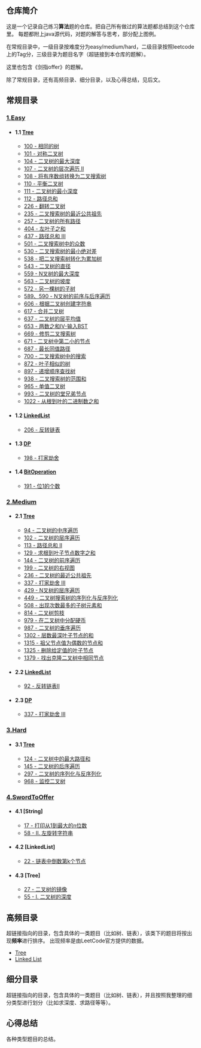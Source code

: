 ## 仓库简介

这是一个记录自己练习**算法**题的仓库。把自己所有做过的算法题都总结到这个仓库里。
每题都附上java源代码，对题的解答与思考，部分配上图例。
	
在常规目录中，一级目录按难度分为easy/medium/hard，二级目录按照leetcode上的Tag分，三级目录为题目名字（超链接到本仓库的题解）。

这里也包含《剑指offer》的题解。

除了常规目录，还有高频目录、细分目录，以及心得总结，见后文。



## 常规目录

### 	[1.Easy](https://github.com/MagicalPiggy/leetcode/tree/master/easy)
* #### 1.1  [Tree](https://github.com/MagicalPiggy/leetcode/tree/master/easy/Tree)
    * [100 - 相同的树](https://github.com/MagicalPiggy/leetcode/blob/master/easy/Tree/100%20-%20Same%20Tree.md)
    * [101 - 对称二叉树](https://github.com/MagicalPiggy/leetcode/blob/master/easy/Tree/101%20-%20Symmetric%20Tree.md)
    * [104 - 二叉树的最大深度](https://github.com/MagicalPiggy/leetcode/blob/master/easy/Tree/104%20-%20Maximum%20Depth%20of%20Binary%20Tree.md)
    * [107 - 二叉树的层次遍历 II](https://github.com/MagicalPiggy/leetcode/blob/master/easy/Tree/107%20-%20Binary%20Tree%20Level%20Order%20Traversal%20II.md)
    * [108 - 将有序数组转换为二叉搜索树](https://github.com/MagicalPiggy/leetcode/blob/master/easy/Tree/108%20-%20Convert%20Sorted%20Array%20to%20Binary%20Search%20Tree.md)
    * [110 - 平衡二叉树](https://github.com/MagicalPiggy/leetcode/blob/master/easy/Tree/110%20-%20Balanced%20Binary%20Tree.md)
    * [111 - 二叉树的最小深度](https://github.com/MagicalPiggy/leetcode/blob/master/easy/Tree/111%20-%20Minimum%20Depth%20of%20Binary%20Tree.md)
    * [112 - 路径总和](https://github.com/MagicalPiggy/leetcode/blob/master/easy/Tree/112%20-%20Path%20Sum.md)
    * [226 - 翻转二叉树](https://github.com/MagicalPiggy/leetcode/blob/master/easy/Tree/226%20-%20Invert%20Binary%20Tree.md)
    * [235 - 二叉搜索树的最近公共祖先](https://github.com/MagicalPiggy/leetcode/blob/master/easy/Tree/235%20-%20Lowest%20Common%20Ancestor%20of%20a%20Binary%20Search%20Tree.md)
    * [257 - 二叉树的所有路径](https://github.com/MagicalPiggy/leetcode/blob/master/easy/Tree/257%20-%20Binary%20Tree%20Paths.md)
    * [404 - 左叶子之和](https://github.com/MagicalPiggy/leetcode/blob/master/easy/Tree/404%20-%20Sum%20of%20Left%20Leaves.md)
    * [437 - 路径总和 III](https://github.com/MagicalPiggy/leetcode/blob/master/easy/Tree/437-Path%20Sum%20III.md)
    * [501 - 二叉搜索树中的众数](https://github.com/MagicalPiggy/leetcode/blob/master/easy/Tree/501%20-%20Find%20Mode%20in%20Binary%20Search%20Tree.md)
    * [530 - 二叉搜索树的最小绝对差	](https://github.com/MagicalPiggy/leetcode/blob/master/easy/Tree/530%20-%20Minimum%20Absolute%20Difference%20in%20BST.md)
    * [538 - 把二叉搜索树转化为累加树](https://github.com/MagicalPiggy/leetcode/blob/master/easy/Tree/538%20-%20Convert%20BST%20to%20Greater%20Tree.md)
    * [543 - 二叉树的直径](https://github.com/MagicalPiggy/leetcode/blob/master/easy/Tree/543%20-%20Diameter%20of%20Binary%20Tree.md)
    * [559 - N叉树的最大深度](https://github.com/MagicalPiggy/leetcode/blob/master/easy/Tree/559%20-%20Maximum%20Depth%20of%20N-ary%20Tree.md)
    * [563 - 二叉树的坡度](https://github.com/MagicalPiggy/leetcode/blob/master/easy/Tree/563%20-%20Binary%20Tree%20Tilt.md)
    * [572 - 另一棵树的子树](https://github.com/MagicalPiggy/leetcode/blob/master/easy/Tree/572%20-%20Subtree%20of%20Another%20Tree.md)
    * [589、590 - N叉树的前序与后序遍历](https://github.com/MagicalPiggy/leetcode/blob/master/easy/Tree/589%26590%20-%20N-ary%20Tree%20%20Traversal.md)
    * [606 - 根据二叉树创建字符串](https://github.com/MagicalPiggy/leetcode/blob/master/easy/Tree/606%20-%20Construct%20String%20from%20Binary%20Tree.md)
    * [617 - 合并二叉树](https://github.com/MagicalPiggy/leetcode/blob/master/easy/Tree/617-Merge%20Two%20Binary%20Trees.md)
    * [637 - 二叉树的层平均值](https://github.com/MagicalPiggy/leetcode/blob/master/easy/Tree/637%20-%20Average%20of%20Levels%20in%20Binary%20Tree.md)
    * [653 - 两数之和IV-输入BST](https://github.com/MagicalPiggy/leetcode/blob/master/easy/Tree/653%20-%20Two%20Sum%20IV%20-%20Input%20is%20a%20BS.md)
    * [669 - 修剪二叉搜索树](https://github.com/MagicalPiggy/leetcode/blob/master/easy/Tree/669%20-%20Trim%20a%20Binary%20Search%20Tree.md)
    * [671 - 二叉树中第二小的节点](https://github.com/MagicalPiggy/leetcode/blob/master/easy/Tree/671%20-%20Second%20Minimum%20Node%20In%20a%20Binary%20Tree.md)
    * [687 - 最长同值路径](https://github.com/MagicalPiggy/leetcode/blob/master/easy/Tree/687%20-%20Longest%20Univalue%20Path.md)
    * [700 - 二叉搜索树中的搜索](https://github.com/MagicalPiggy/leetcode/blob/master/easy/Tree/700%20-%20Search%20in%20a%20Binary%20Search%20Tree.md)
    * [872 - 叶子相似的树](https://github.com/MagicalPiggy/leetcode/blob/master/easy/Tree/872%20-%20Leaf-Similar%20Trees.md)
    * [897 - 递增顺序查找树](https://github.com/MagicalPiggy/leetcode/blob/master/easy/Tree/897%20-%20Increasing%20Order%20Search%20Tree.md)
    * [938 - 二叉搜索树的范围和](https://github.com/MagicalPiggy/leetcode/blob/master/easy/Tree/938-Range%20Sum%20of%20BST.md)
    * [965 - 单值二叉树](https://github.com/MagicalPiggy/leetcode/blob/master/easy/Tree/965%20-%20Univalued%20Binary%20Tree.md)
    * [993 - 二叉树的堂兄弟节点](https://github.com/MagicalPiggy/leetcode/blob/master/easy/Tree/993%20-%20Cousins%20in%20Binary%20Tree.md)
    * [1022 - 从根到叶的二进制数之和](https://github.com/MagicalPiggy/leetcode/blob/master/easy/Tree/1022%20-%20Sum%20of%20Root%20To%20Leaf%20Binary%20Numbers.md)
* #### 1.2  [LinkedList](https://github.com/MagicalPiggy/leetcode/tree/master/easy/Linked%20List)
	* [206 - 反转链表](https://github.com/MagicalPiggy/leetcode/blob/master/easy/LinkedList/206%20-%20Reverse%20Linked%20List.md)
* #### 1.3  [DP](https://github.com/MagicalPiggy/leetcode/tree/master/easy/DP)
	* [198 - 打家劫舍](https://github.com/MagicalPiggy/leetcode/blob/master/easy/DP/198%20-%20House%20Robber.md)
* #### 1.4  [BitOperation](https://github.com/MagicalPiggy/leetcode/tree/master/easy/BitOperation)
	* [191 - 位1的个数](https://github.com/MagicalPiggy/leetcode/blob/master/easy/BitOperation/191%20-%20Number%20of%201%20Bits.md)

### 	[2.Medium](https://github.com/MagicalPiggy/leetcode/tree/master/Medium)
* #### 2.1 [Tree](https://github.com/MagicalPiggy/leetcode/tree/master/Medium/Tree)
	* [94 - 二叉树的中序遍历](https://github.com/MagicalPiggy/leetcode/blob/master/Medium/Tree/94%20-%20Binary%20Tree%20Inorder%20Traversal.md)
	* [102 - 二叉树的层序遍历](https://github.com/MagicalPiggy/leetcode/blob/master/Medium/Tree/102%20-%20Binary%20Tree%20Level%20Order%20Traversal.md)
	* [113 - 路径总和 II](https://github.com/MagicalPiggy/leetcode/blob/master/Medium/Tree/113%20-%20Path%20Sum%20II.md)
	* [129 - 求根到叶子节点数字之和](https://github.com/MagicalPiggy/leetcode/blob/master/Medium/Tree/129%20-%20Sum%20Root%20to%20Leaf%20Numbers.md)
	* [144 - 二叉树的前序遍历](https://github.com/MagicalPiggy/leetcode/blob/master/Medium/Tree/144%20-%20Binary%20Tree%20Preorder%20Traversal.md)
	* [199 - 二叉树的右视图](https://github.com/MagicalPiggy/leetcode/blob/master/Medium/Tree/199%20-%20Binary%20Tree%20Right%20Side%20View.md)
	* [236 - 二叉树的最近公共祖先](https://github.com/MagicalPiggy/leetcode/blob/master/Medium/Tree/236%20-%20Lowest%20Common%20Ancestor%20of%20a%20Binary%20Tree.md)
	* [337 - 打家劫舍 III](https://github.com/MagicalPiggy/leetcode/blob/master/Medium/Tree/337%20-%20House%20Robber%20III.md)
	* [429 - N叉树的层序遍历](https://github.com/MagicalPiggy/leetcode/blob/master/Medium/Tree/429%20-%20N-ary%20Tree%20Level%20Order%20Traversal.md)
	* [449 - 二叉树搜索树的序列化与反序列化](https://github.com/MagicalPiggy/leetcode/blob/master/Medium/Tree/449%20-%20Serialize%20and%20Deserialize%20BST.md)
	* [508 - 出现次数最多的子树元素和](https://github.com/MagicalPiggy/leetcode/blob/master/Medium/Tree/508%20-%20Most%20Frequent%20Subtree%20Sum.md)
	* [814 - 二叉树剪枝](https://github.com/MagicalPiggy/leetcode/blob/master/Medium/Tree/814%20-%20Binary%20Tree%20Pruning.md)
	* [979 - 在二叉树中分配硬币](https://github.com/MagicalPiggy/leetcode/blob/master/Medium/Tree/979%20-%20Distribute%20Coins%20in%20Binary%20Tree.md)
	* [987 - 二叉树的垂序遍历](https://github.com/MagicalPiggy/leetcode/blob/master/Medium/Tree/987%20-%20Vertical%20Order%20Traversal%20of%20a%20Binary%20Tree.md)
	* [1302 - 层数最深叶子节点的和](https://github.com/MagicalPiggy/leetcode/blob/master/Medium/Tree/1302%20-%20Deepest%20Leaves%20Sum.md)
	* [1315 - 祖父节点值为偶数的节点和](https://github.com/MagicalPiggy/leetcode/blob/master/Medium/Tree/1315%20-%20Sum%20of%20Nodes%20with%20Even-Valued%20Grandparent.md)
	* [1325 - 删除给定值的叶子节点](https://github.com/MagicalPiggy/leetcode/blob/master/Medium/Tree/1325%20-%20Delete%20Leaves%20With%20a%20Given%20Value.md)
	* [1379 - 找出克隆二叉树中相同节点](https://github.com/MagicalPiggy/leetcode/blob/master/Medium/Tree/1379%20-%20Find%20a%20Corresponding%20Node%20of%20a%20Binary%20Tree%20in%20a%20Clone%20of%20That%20Tree.md)
* #### 2.2  [LinkedList](https://github.com/MagicalPiggy/leetcode/tree/master/Medium/LinkedList) 
	* [92 - 反转链表II](https://github.com/MagicalPiggy/leetcode/blob/master/Medium/LinkedList/92%20-%20Reverse%20Linked%20List%20II.md)
* #### 2.3  [DP](https://github.com/MagicalPiggy/leetcode/tree/master/easy/DP) 
	* [337 - 打家劫舍 III](https://github.com/MagicalPiggy/leetcode/blob/master/Medium/Tree/337%20-%20House%20Robber%20III.md)
### 	[3.Hard](https://github.com/MagicalPiggy/leetcode/tree/master/Hard/)
* #### 3.1  [Tree](https://github.com/MagicalPiggy/leetcode/tree/master/Hard/Tree)
	* [124 - 二叉树中的最大路径和](https://github.com/MagicalPiggy/leetcode/blob/master/Hard/Tree/124%20-%20Binary%20Tree%20Maximum%20Path%20Sum.md)
	* [145 - 二叉树的后序遍历](https://github.com/MagicalPiggy/leetcode/blob/master/Hard/Tree/145%20-%20Binary%20Tree%20Postorder%20Traversal.md)
	* [297 - 二叉树的序列化与反序列化](https://github.com/MagicalPiggy/leetcode/blob/master/Hard/Tree/297%20-%20Serialize%20and%20Deserialize%20Binary%20Tree.md)
	* [968 - 监控二叉树](https://github.com/MagicalPiggy/leetcode/blob/master/Hard/Tree/968%20-%20Binary%20Tree%20Cameras.md)

### 	[4.SwordToOffer](https://github.com/MagicalPiggy/leetcode/tree/master/SwordToOffer)
* #### 4.1 [String]
	* [17 - 打印从1到最大的n位数](https://github.com/MagicalPiggy/leetcode/blob/master/SwordToOffer/17%20-%20%E6%89%93%E5%8D%B0%E4%BB%8E1%E5%88%B0%E6%9C%80%E5%A4%A7%E7%9A%84n%E4%BD%8D%E6%95%B0.md)
	* [58 - II. 左旋转字符串](https://github.com/MagicalPiggy/leetcode/blob/master/SwordToOffer/58%20-%20II.%20%E5%B7%A6%E6%97%8B%E8%BD%AC%E5%AD%97%E7%AC%A6%E4%B8%B2.md)
* #### 4.2 [LinkedList]
	* [22 - 链表中倒数第k个节点](https://github.com/MagicalPiggy/leetcode/blob/master/SwordToOffer/22%20-%20%E9%93%BE%E8%A1%A8%E4%B8%AD%E5%80%92%E6%95%B0%E7%AC%ACk%E4%B8%AA%E8%8A%82%E7%82%B9.md)
* #### 4.3 [Tree]
	* [27 - 二叉树的镜像](https://github.com/MagicalPiggy/leetcode/blob/master/SwordToOffer/27%20-%20%E4%BA%8C%E5%8F%89%E6%A0%91%E7%9A%84%E9%95%9C%E5%83%8F.md)
	* [55 - I. 二叉树的深度](https://github.com/MagicalPiggy/leetcode/blob/master/SwordToOffer/55%20-%20I.%20%E4%BA%8C%E5%8F%89%E6%A0%91%E7%9A%84%E6%B7%B1%E5%BA%A6.md)

## 高频目录
超链接指向的目录，包含具体的一类题目（比如树、链表），该类下的题目将按出现**频率**进行排序。
出现频率是由LeetCode官方提供的数据。

 * [Tree](https://github.com/MagicalPiggy/leetcode/blob/master/Frequency/Tree.md)
 * [Linked List](https://github.com/MagicalPiggy/leetcode/blob/master/Frequency/Linked%20List.md)


## 细分目录
超链接指向的目录，包含具体的一类题目（比如树、链表），并且按照我整理的细分类型进行划分（比如求深度、求路径等等）。

## 心得总结
各种类型题目的总结。